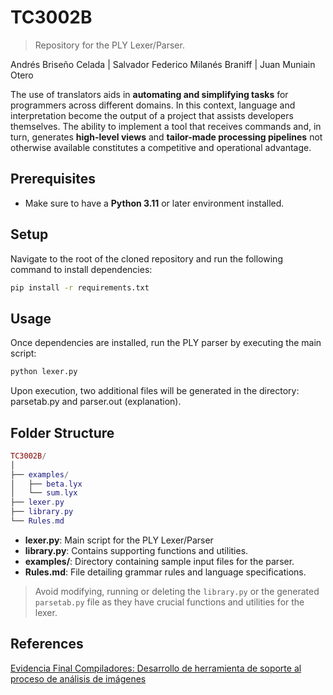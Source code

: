 # TC3002B
> Repository for the PLY Lexer/Parser.

Andrés Briseño Celada | Salvador Federico Milanés Braniff | Juan Muniain Otero

The use of translators aids in __automating and simplifying tasks__ for programmers across different domains. In this context, language and interpretation become the output of a project that assists developers themselves. The ability to implement a tool that receives commands and, in turn, generates __high-level views__ and __tailor-made processing pipelines__ not otherwise available constitutes a competitive and operational advantage.

## Prerequisites
- Make sure to have a __Python 3.11__ or later environment installed.
  
## Setup
Navigate to the root of the cloned repository and run the following command to install dependencies:
```cmd
pip install -r requirements.txt
```

## Usage
Once dependencies are installed, run the PLY parser by executing the main script:
```cmd
python lexer.py
```
Upon execution, two additional files will be generated in the directory: parsetab.py and parser.out (explanation).
## Folder Structure
```lua
TC3002B/
│
├── examples/
│   ├── beta.lyx
│   └── sum.lyx
├── lexer.py
├── library.py
└── Rules.md
```
- __lexer.py__: Main script for the PLY Lexer/Parser
- __library.py__: Contains supporting functions and utilities.
- __examples/__: Directory containing sample input files for the parser.
- __Rules.md__: File detailing grammar rules and language specifications.

> Avoid modifying, running or deleting the `library.py` or the generated `parsetab.py` file as they have crucial functions and utilities for the lexer.
## References
[Evidencia Final Compiladores: Desarrollo de herramienta de soporte al proceso de análisis de imágenes](https://experiencia21.tec.mx/courses/481674/assignments/15414235=)
